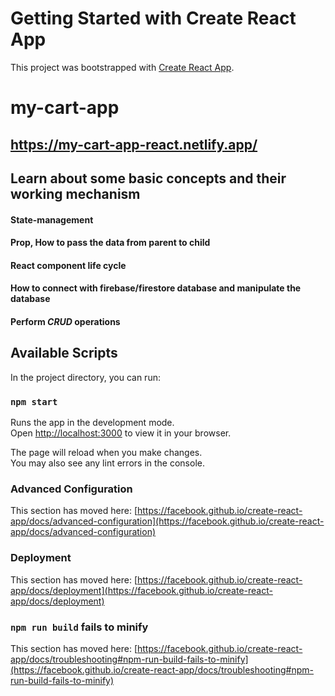 # Getting Started with Create React App

This project was bootstrapped with [Create React App](https://github.com/facebook/create-react-app).

# my-cart-app

## https://my-cart-app-react.netlify.app/

## Learn about some basic concepts and their working mechanism

#### State-management

#### Prop, How to pass the data from parent to child

#### React component life cycle

#### How to connect with firebase/firestore database and manipulate the database

#### Perform *CRUD* operations



## Available Scripts

In the project directory, you can run:

### `npm start`

Runs the app in the development mode.\
Open [http://localhost:3000](http://localhost:3000) to view it in your browser.

The page will reload when you make changes.\
You may also see any lint errors in the console.


### Advanced Configuration

This section has moved here: [https://facebook.github.io/create-react-app/docs/advanced-configuration](https://facebook.github.io/create-react-app/docs/advanced-configuration)

### Deployment

This section has moved here: [https://facebook.github.io/create-react-app/docs/deployment](https://facebook.github.io/create-react-app/docs/deployment)

### `npm run build` fails to minify

This section has moved here: [https://facebook.github.io/create-react-app/docs/troubleshooting#npm-run-build-fails-to-minify](https://facebook.github.io/create-react-app/docs/troubleshooting#npm-run-build-fails-to-minify)
